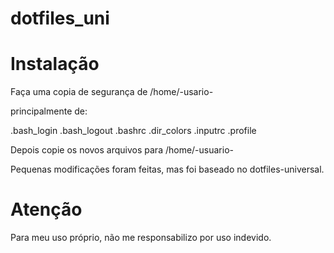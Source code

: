# dotfiles_uni


Instalação
==========

Faça uma copia de segurança de /home/-usario-

principalmente de:

.bash_login
.bash_logout
.bashrc
.dir_colors
.inputrc
.profile

Depois copie os novos arquivos para /home/-usuario-

Pequenas modificações foram feitas, mas foi baseado
no dotfiles-universal.

Atenção
=======
Para meu uso próprio, não me responsabilizo por uso indevido.